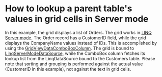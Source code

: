 # How to lookup a parent table's values in grid cells in Server mode


<p>In this example, the grid displays a list of Orders. The grid works in <a href="http://documentation.devexpress.com/#AspNet/CustomDocument4059">LINQ Server mode</a>. The Order record has a CustomerID field, while the grid displays the CompanyName values instead of IDs. This is accomplished by using the <a href="http://documentation.devexpress.com/#AspNet/clsDevExpressWebASPxGridViewGridViewDataComboBoxColumntopic">GridViewDataComboBoxColumn</a>. The grid is bound to <a href="http://documentation.devexpress.com/#CoreLibraries/clsDevExpressDataLinqLinqServerModeDataSourcetopic">LinqServerModeDataSource</a>, while the ComboBox column fetches its lookup list from the LinqDataSource bound to the Customers table. Please note that sorting and grouping is performed against the actual value (CustomerID in this example), not against the text in grid cells.</p>

<br/>


